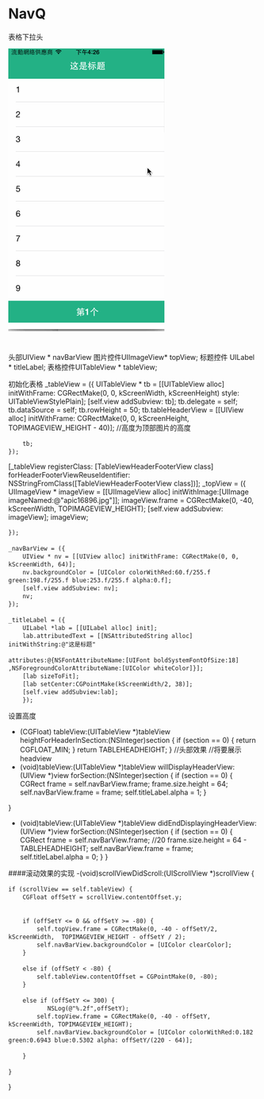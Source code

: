 # NavQ
表格下拉头

![image](https://github.com/914813666/NavQ/blob/master/imginfo/Untitled7.gif)

#
头部UIView * navBarView 图片控件UIImageView* topView; 标题控件 UILabel * titleLabel; 表格控件UITableView * tableView;

初始化表格
 _tableView = ({
        UITableView * tb = [[UITableView alloc] initWithFrame: CGRectMake(0, 0, kScreenWidth, kScreenHeight) style: UITableViewStylePlain];
        [self.view addSubview: tb];
        tb.delegate = self;
        tb.dataSource = self;
        tb.rowHeight = 50;
        tb.tableHeaderView = [[UIView alloc] initWithFrame: CGRectMake(0, 0, kScreenHeight, TOPIMAGEVIEW_HEIGHT - 40)]; //高度为顶部图片的高度
        
        tb;
    });
    

 [_tableView registerClass: [TableViewHeaderFooterView class] forHeaderFooterViewReuseIdentifier: NSStringFromClass([TableViewHeaderFooterView class])];
   _topView = ({
        UIImageView * imageView = [[UIImageView alloc] initWithImage:[UIImage imageNamed:@"apic16896.jpg"]];
        imageView.frame = CGRectMake(0, -40, kScreenWidth, TOPIMAGEVIEW_HEIGHT);
        [self.view addSubview: imageView];
        imageView;
                                
    });
    
    _navBarView = ({
        UIView * nv = [[UIView alloc] initWithFrame: CGRectMake(0, 0, kScreenWidth, 64)];
        nv.backgroundColor = [UIColor colorWithRed:60.f/255.f green:198.f/255.f blue:253.f/255.f alpha:0.f];
        [self.view addSubview: nv];
        nv;
    });

    _titleLabel = ({
        UILabel *lab = [[UILabel alloc] init];
        lab.attributedText = [[NSAttributedString alloc] initWithString:@"这是标题"
                                                             attributes:@{NSFontAttributeName:[UIFont boldSystemFontOfSize:18] ,NSForegroundColorAttributeName:[UIColor whiteColor]}];
        [lab sizeToFit];
        [lab setCenter:CGPointMake(kScreenWidth/2, 38)];
        [self.view addSubview:lab];
        });
        
        
        
  设置高度 
  - (CGFloat) tableView:(UITableView *)tableView heightForHeaderInSection:(NSInteger)section {
    if (section == 0) {
        return  CGFLOAT_MIN;
    }
    return  TABLEHEADHEIGHT;
}
//头部效果
//将要展示headview
- (void)tableView:(UITableView *)tableView willDisplayHeaderView:(UIView *)view forSection:(NSInteger)section {
    if (section == 0) {
        CGRect frame = self.navBarView.frame;
        frame.size.height = 64;
        self.navBarView.frame = frame;
        self.titleLabel.alpha = 1;
    }
    
}

- (void)tableView:(UITableView *)tableView didEndDisplayingHeaderView:(UIView *)view forSection:(NSInteger)section {
    if (section == 0) {
        CGRect frame = self.navBarView.frame; //20
        frame.size.height =  64 - TABLEHEADHEIGHT;
        self.navBarView.frame = frame;
        self.titleLabel.alpha = 0;
    }
}
  
####滚动效果的实现
-(void)scrollViewDidScroll:(UIScrollView *)scrollView {

    if (scrollView == self.tableView) {
        CGFloat offSetY = scrollView.contentOffset.y;
     
        
        if (offSetY <= 0 && offSetY >= -80) {
            self.topView.frame = CGRectMake(0, -40 - offSetY/2,  kScreenWidth,  TOPIMAGEVIEW_HEIGHT - offSetY / 2);
            self.navBarView.backgroundColor = [UIColor clearColor];
        }
        
        else if (offSetY < -80) {
            self.tableView.contentOffset = CGPointMake(0, -80);
        }
        
        else if (offSetY <= 300) {
               NSLog(@"%.2f",offSetY);
            self.topView.frame = CGRectMake(0, -40 - offSetY, kScreenWidth, TOPIMAGEVIEW_HEIGHT);
            self.navBarView.backgroundColor = [UIColor colorWithRed:0.182 green:0.6943 blue:0.5302 alpha: offSetY/(220 - 64)];
           
        }
        
    }
}




